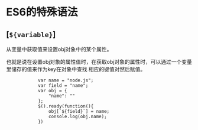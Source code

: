 # ES6的特殊语法
## [`${variable}`]
 从变量中获取值来设置obj对象中的某个属性。
 
 也就是说在设置obj对象的属性值时，在获取obj对象的属性时，可以通过一个变量里储存的值来作为key在对象中查找
 相应的键值对然后赋值。
 
    			var name = "node.js";
    			var field = "name";
    			var obj = {
    				"name": ""
    			};
    			$().ready(function(){
    				obj[`${field}`] = name;
    				console.log(obj.name);
    			})